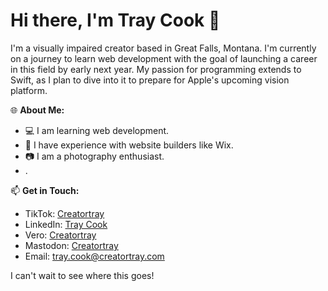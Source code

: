 # Hi there, I'm Tray Cook 👋

I'm a visually impaired creator based in Great Falls, Montana. I'm currently on a journey to learn web development with the goal of launching a career in this field by early next year. My passion for programming extends to Swift, as I plan to dive into it to prepare for Apple's upcoming vision platform.

🌐 **About Me:**

- 💻 I am learning web development.
- 🌟 I have experience with website builders like Wix.
- 📷 I am a photography enthusiast.
- .

📫 **Get in Touch:**

- TikTok: [Creatortray](https://tiktok.com/creatortray)
- LinkedIn: [Tray Cook](https://www.linkedin.com/in/tray-cook-8220b7297)
- Vero: [Creatortray](https://vero.co/creatortray)
- Mastodon: [Creatortray](https://mastodon.social/@Creatortray)
- Email: [tray.cook@creatortray.com](mailto:tray.cook@creatortray.com.com)

I can't wait to see where this goes!
<!---
codertray/codertray is a ✨ special ✨ repository because its `README.md` (this file) appears on your GitHub profile.
You can click the Preview link to take a look at your changes.
--->
